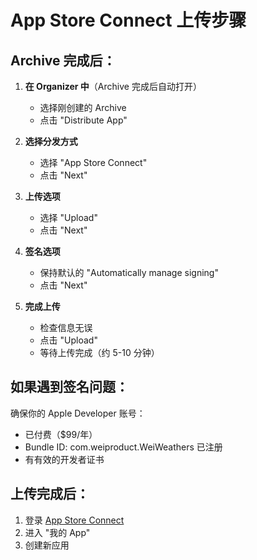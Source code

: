 # App Store Connect 上传步骤

## Archive 完成后：

1. **在 Organizer 中**（Archive 完成后自动打开）
   - 选择刚创建的 Archive
   - 点击 "Distribute App"

2. **选择分发方式**
   - 选择 "App Store Connect"
   - 点击 "Next"

3. **上传选项**
   - 选择 "Upload"
   - 点击 "Next"

4. **签名选项**
   - 保持默认的 "Automatically manage signing"
   - 点击 "Next"

5. **完成上传**
   - 检查信息无误
   - 点击 "Upload"
   - 等待上传完成（约 5-10 分钟）

## 如果遇到签名问题：

确保你的 Apple Developer 账号：
- 已付费（$99/年）
- Bundle ID: com.weiproduct.WeiWeathers 已注册
- 有有效的开发者证书

## 上传完成后：

1. 登录 [App Store Connect](https://appstoreconnect.apple.com)
2. 进入 "我的 App"
3. 创建新应用